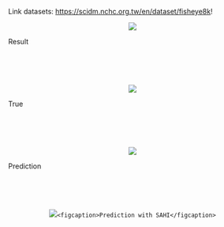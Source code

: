 Link datasets: https://scidm.nchc.org.tw/en/dataset/fisheye8k!

<p align="center">
    <img src="https://github.com/user-attachments/assets/38af8915-89d5-427e-a727-ef569992ee11" >
    <figcaption>Result</figcaption>
</p>

<br>
<br>
<br>

<p align="center">
    <img src="https://github.com/user-attachments/assets/1cff1cd8-6462-4ca9-9409-0d8fe97ecbd7" >
    <figcaption>True</figcaption>

</p>

<br>
<br>
<br>

<p align="center">
    <img src="https://github.com/user-attachments/assets/4bb83362-5cd5-4054-bb51-98ce8ac59b76">
    <figcaption>Prediction</figcaption>
</p>

<br>
<br>
<br>

<p align="center">
    <img src="https://github.com/user-attachments/assets/9ee31e93-2f82-4356-bf0c-5bc4479199c2"

    <figcaption>Prediction with SAHI</figcaption>
</p>



